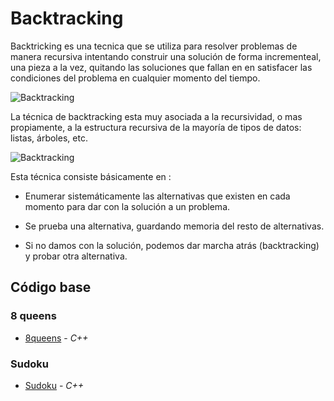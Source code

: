 # Backtracking
Backtricking es una tecnica que se utiliza para resolver problemas de manera recursiva intentando construir una solución de forma incrementeal, una pieza a la vez, quitando las soluciones que fallan en en satisfacer las condiciones del problema en cualquier momento del tiempo. 

![Backtracking](https://miro.medium.com/max/875/1*Q-DyKa25eozOeMdN5YQONA.png)

La técnica de backtracking esta muy asociada a la recursividad, o mas propiamente, a la estructura recursiva de la mayoría de tipos de datos: listas, árboles, etc.

![Backtracking](https://www.apascualco.com/wp-content/uploads/2020/01/backtrakcing.png)

Esta técnica consiste básicamente en :

- Enumerar sistemáticamente las alternativas que existen en cada momento para dar con la solución a un problema.

- Se prueba una alternativa, guardando memoria del resto de alternativas.

- Si no damos con la solución, podemos dar marcha atrás (backtracking) y probar otra alternativa.

## Código base
### 8 queens
-  [8queens](8queen.cpp) - _C++_
### Sudoku
-  [Sudoku](sudoku.cpp) - _C++_

